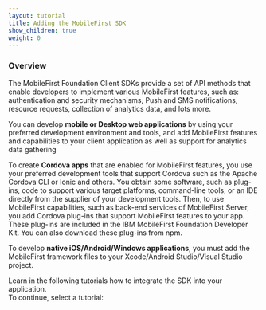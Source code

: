 ```yaml
---
layout: tutorial
title: Adding the MobileFirst SDK
show_children: true
weight: 0
---
```

### Overview
The MobileFirst Foundation Client SDKs provide a set of API methods that enable developers to implement various MobileFirst features, such as: authentication and security mechanisms, Push and SMS notifications, resource requests, collection of analytics data, and lots more.

You can develop **mobile or Desktop web applications** by using your preferred development environment and tools, and add MobileFirst features and capabilities to your client application as well as support for analytics data gathering

To create **Cordova apps** that are enabled for MobileFirst features, you use your preferred development tools that support Cordova such as the Apache Cordova CLI or Ionic and others. You obtain some software, such as plug-ins, code to support various target platforms, command-line tools, or an IDE directly from the supplier of your development tools. Then, to use MobileFirst capabilities, such as back-end services of MobileFirst Server, you add Cordova plug-ins that support MobileFirst features to your app. These plug-ins are included in the IBM MobileFirst Foundation Developer Kit. You can also download these plug-ins from npm.

To develop **native iOS/Android/Windows applications**, you must add the MobileFirst framework files to your Xcode/Android Studio/Visual Studio project.

Learn in the following tutorials how to integrate the SDK into your application.  
To continue, select a tutorial:
